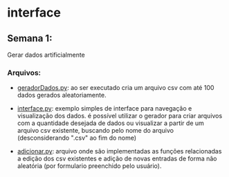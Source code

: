 # interface

## Semana 1:
Gerar dados artificialmente


### Arquivos:
- [geradorDados.py](https://github.com/almemanuel/interface/blob/main/code/geradorDados.py): ao ser executado cria um arquivo csv com até 100 dados gerados aleatoriamente.

- [interface.py](https://github.com/almemanuel/interface/blob/main/code/interface.py): exemplo simples de interface para navegação e visualização dos dados. é possível utilizar o gerador para criar arquivos com a quantidade desejada de dados ou visualizar a partir de um arquivo csv existente, buscando pelo nome do arquivo (desconsiderando ".csv" ao fim do nome)

- [adicionar.py](https://github.com/almemanuel/interface/blob/main/code/adicionar.py): arquivo onde são implementadas as funções relacionadas a edição dos csv existentes e adição de novas entradas de forma não aleatória (por formulario preenchido pelo usuário).
